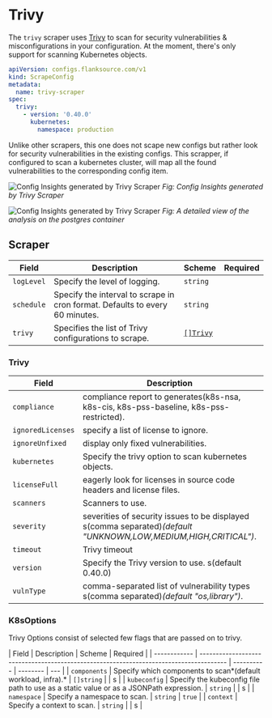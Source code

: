 # Trivy

The `trivy` scraper uses [Trivy](https://trivy.dev/) to scan for security vulnerabilities & misconfigurations in your configuration. At the moment, there's only support for scanning Kubernetes objects.

```yaml title="trivy-scraper.yaml"
apiVersion: configs.flanksource.com/v1
kind: ScrapeConfig
metadata:
  name: trivy-scraper
spec:
  trivy:
    - version: '0.40.0'
      kubernetes:
        namespace: production
```

Unlike other scrapers, this one does not scape new configs but rather look for security vulnerabilities in the existing configs. This scrapper, if configured to scan a kubernetes cluster, will map all the found vulnerabilities to the corresponding config item.

![Config Insights generated by Trivy Scraper](/img/config-insights-trivy.png)
_Fig: Config Insights generated by Trivy Scraper_

![Config Insights generated by Trivy Scraper](/img/config-insight-trivy-postgres.png)
_Fig: A detailed view of the analysis on the postgres container_

## Scraper

| Field      | Description                                                                  | Scheme                | Required |
| ---------- | ---------------------------------------------------------------------------- | --------------------- | -------- |
| `logLevel` | Specify the level of logging.                                                | `string`              |          |
| `schedule` | Specify the interval to scrape in cron format. Defaults to every 60 minutes. | `string`              |          |
| `trivy`    | Specifies the list of Trivy configurations to scrape.                        | [`[]Trivy`](#trivy-1) |          |

### Trivy

| Field             | Description                                                                                                     | Scheme                      | Required |
| ----------------- | --------------------------------------------------------------------------------------------------------------- | --------------------------- | -------- |
| `compliance`      | compliance report to generates(k8s-nsa, k8s-cis, k8s-pss-baseline, k8s-pss-restricted).                         | `string`                    |          |
| `ignoredLicenses` | specify a list of license to ignore.                                                                            | `[]string`                  |          |
| `ignoreUnfixed`   | display only fixed vulnerabilities.                                                                             | `bool`                      |          |
| `kubernetes`      | Specify the trivy option to scan kubernetes objects.                                                            | [`K8sOptions`](#k8soptions) | `true`   |
| `licenseFull`     | eagerly look for licenses in source code headers and license files.                                             | `bool`                      |          |
| `scanners`        | Scanners to use.                                                                                                | `[]string`                  |          |
| `severity`        | severities of security issues to be displayed s(comma separated)_(default "UNKNOWN,LOW,MEDIUM,HIGH,CRITICAL")_. | `string`                    |          |
| `timeout`         | Trivy timeout                                                                                                   | `string`                    |          |
| `version`         | Specify the Trivy version to use. s(default 0.40.0)                                                             | `string`                    |          |
| `vulnType`        | comma-separated list of vulnerability types s(comma separated)_(default "os,library")_.                         | `string`                    |          |

### K8sOptions

Trivy Options consist of selected few flags that are passed on to trivy.

| Field        | Description                                                                            | Scheme     | Required |
| ------------ | -------------------------------------------------------------------------------------- | ---------- | -------- | --- |
| `components` | Specify which components to scan*(default workload, infra).*                           | `[]string` |          | s   |
| `kubeconfig` | Specify the kubeconfig file path to use as a static value or as a JSONPath expression. | `string`   |          | s   |
| `namespace`  | Specify a namespace to scan.                                                           | `string`   | `true`   |
| `context`    | Specify a context to scan.                                                             | `string`   |          | s   |
